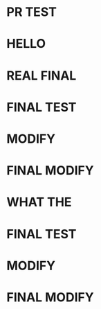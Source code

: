 # PR TEST
# HELLO
# REAL FINAL
# FINAL TEST
# MODIFY
# FINAL MODIFY

# WHAT THE 
# FINAL TEST
# MODIFY
# FINAL MODIFY